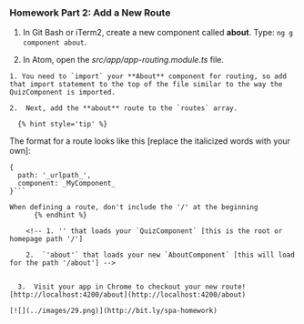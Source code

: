 ### Homework Part 2: Add a New Route

  1. In Git Bash or iTerm2, create a new component called **about**. Type: `ng g component about`.

  2. In Atom, open the _src/app/app-routing.module.ts_ file.

    1. You need to `import` your **About** component for routing, so add that import statement to the top of the file similar to the way the QuizComponent is imported.

    2.  Next, add the **about** route to the `routes` array.

      {% hint style='tip' %}
The format for a route looks like this [replace the italicized words with your own]:

```
{
  path: '_urlpath_',
  component: _MyComponent_
}```

When defining a route, don't include the '/' at the beginning
      {% endhint %}

    <!-- 1. '' that loads your `QuizComponent` [this is the root or homepage path '/']

    2.  `'about'` that loads your new `AboutComponent` [this will load for the path '/about'] -->


  3.  Visit your app in Chrome to checkout your new route!  [http://localhost:4200/about](http://localhost:4200/about)

[![](../images/29.png)](http://bit.ly/spa-homework)
